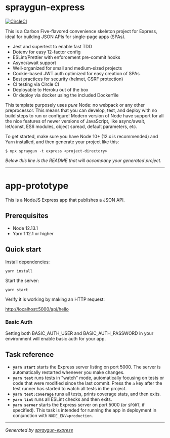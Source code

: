 # spraygun-express

[![CircleCI](https://circleci.com/gh/carbonfive/spraygun-express/tree/main.svg?style=svg)](https://circleci.com/gh/carbonfive/spraygun-express/tree/main)

This is a Carbon Five-flavored convenience skeleton project for Express, ideal for building JSON APIs for single-page apps (SPAs).

- Jest and supertest to enable fast TDD
- Dotenv for easy 12-factor config
- ESLint/Prettier with enforcement pre-commit hooks
- Async/await support
- Well-organized for small and medium-sized projects
- Cookie-based JWT auth optimized for easy creation of SPAs
- Best practices for security (helmet, CSRF protection)
- CI testing via Circle CI
- Deployable to Heroku out of the box
- Or deploy via docker using the included Dockerfile

This template purposely uses _pure_ Node: no webpack or any other preprocessor. This means that you can develop, test, and deploy with no build steps to run or configure! Modern version of Node have support for all the nice features of newer versions of JavaScript, like async/await, let/const, ES6 modules, object spread, default parameters, etc.

To get started, make sure you have Node 10+ (12.x is recommended) and Yarn installed, and then generate your project like this:

```
$ npx spraygun -t express <project-directory>
```

_Below this line is the README that will accompany your generated project._

---

<!-- END SPRAYGUN BANNER -->

# app-prototype

This is a NodeJS Express app that publishes a JSON API.

## Prerequisites

- Node 12.13.1
- Yarn 1.12.1 or higher

## Quick start

Install dependencies:

```
yarn install
```

Start the server:

```
yarn start
```

Verify it is working by making an HTTP request:

<http://localhost:5000/api/hello>

### Basic Auth

Setting both BASIC_AUTH_USER and BASIC_AUTH_PASSWORD in your environment will enable
basic auth for your app.

## Task reference

- **`yarn start`** starts the Express server listing on port 5000. The server is automatically restarted whenever you make changes.
- **`yarn test`** runs tests in "watch" mode, automatically focusing on tests or code that were modified since the last commit. Press the `a` key after the test runner has started to watch all tests in the project.
- **`yarn test:coverage`** runs all tests, prints coverage stats, and then exits.
- **`yarn lint`** runs all ESLint checks and then exits.
- **`yarn server`** starts the Express server on port 5000 (or `$PORT`, if specified). This task is intended for running the app in deployment in conjunction with `NODE_ENV=production`.

---

_Generated by [spraygun-express](https://github.com/carbonfive/spraygun-express)_
